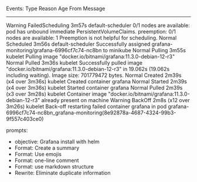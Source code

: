 Events:
  Type     Reason            Age                    From               Message
  ----     ------            ----                   ----               -------
  Warning  FailedScheduling  3m57s                  default-scheduler  0/1 nodes are available: pod has unbound immediate PersistentVolumeClaims. preemption: 0/1 nodes are available: 1 Preemption is not helpful for scheduling.
  Normal   Scheduled         3m56s                  default-scheduler  Successfully assigned grafana-monitoring/grafana-6996cf7c74-nc8bn to minikube
  Normal   Pulling           3m55s                  kubelet            Pulling image "docker.io/bitnami/grafana:11.3.0-debian-12-r3"
  Normal   Pulled            3m36s                  kubelet            Successfully pulled image "docker.io/bitnami/grafana:11.3.0-debian-12-r3" in 19.062s (19.062s including waiting). Image size: 701779472 bytes.
  Normal   Created           2m39s (x4 over 3m36s)  kubelet            Created container grafana
  Normal   Started           2m39s (x4 over 3m36s)  kubelet            Started container grafana
  Normal   Pulled            2m39s (x3 over 3m28s)  kubelet            Container image "docker.io/bitnami/grafana:11.3.0-debian-12-r3" already present on machine
  Warning  BackOff           2m8s (x12 over 3m26s)  kubelet            Back-off restarting failed container grafana in pod grafana-6996cf7c74-nc8bn_grafana-monitoring(8e92878a-4687-4324-99b3-9f557c403ce0)

  prompts:
- objective: Grafana install with helm
- Format: Create a summary
- Format: Use emojis
- Format: one-line comment
- Format: use markdown structure
- Rewrite: Eliminate duplicate information